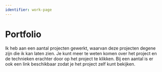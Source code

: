 ```yaml
---
identifier: work-page
---
```

# Portfolio

Ik heb aan een aantal projecten gewerkt, waarvan deze projecten degene zijn die ik kan laten zien.
Je kunt meer te weten komen over het project en de technieken erachter door op het project te klikken. 
Bij een aantal is er ook een link beschikbaar zodat je het project zelf kunt bekijken.